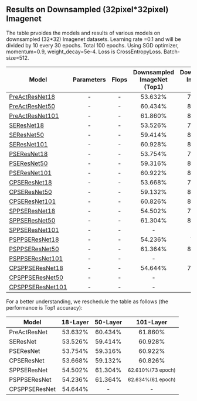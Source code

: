 
## Results on Downsampled (32pixel*32pixel) Imagenet
The table prvoides the models and results of various models on downsampled (32*32) Imagenet datasets. 
Learning rate =0.1 and will be divided by 10 every 30 epochs. Total 100 epochs.
Using SGD optimizer, momentum=0.9, weight_decay=5e-4.
Loss is CrossEntropyLoss.
Batch-size=512.

Model | Parameters| Flops | Downsampled ImageNet (Top1) | Downsampled ImageNet (Top5)
-------|:-------:|:--------:|:--------:|:--------:|
[PreActResNet18](https://drive.google.com/open?id=11pJX1ValkQLp1unMp1nml-2Azo8WSDpE) |- |- |53.632%|77.200%
[PreActResNet50](https://drive.google.com/open?id=1koSAcWUiYgxKqPw4U6fMdOl6Kp44bNIb) |- |- |60.434%|82.476%
[PreActResNet101](https://drive.google.com/open?id=18Zx1UHfxGExXkRE9RxcdQKaiHm1SeoRH) |- |- |61.860%|83.522%
[SEResNet18](https://drive.google.com/open?id=1c5cULBL9NT17buv0oETmUaLvE1volIV4) |- |- |53.526%|77.424%
[SEResNet50](https://drive.google.com/open?id=1m2Cz7PfxRh5nMabAL4FB0WdL6r1vYIYZ) |- |- |59.414%|81.716%
[SEResNet101](https://drive.google.com/open?id=1zwBG8PZOhxkjcYdGDyPTZW5upXLgkmko) |- |- |60.928%|82.862%
[PSEResNet18](https://drive.google.com/open?id=1_QsG2t2i7HXmzKr7eJonrjeNU2NQlgeu) |- |- |53.754%|77.412%
[PSEResNet50](https://drive.google.com/open?id=1Jum6qH1bf8KWnqVwoURLyoI86s73dxMj) |- |- |59.316%|81.652%
[PSEResNet101](https://drive.google.com/open?id=1r6-VQp4Hurx6sa9p28NLLmhHqDTSUYac) |- |- |60.922%|82.774%
[CPSEResNet18](https://drive.google.com/open?id=1vl-MLRf7payUj7pCA_A-Q7BO35cLbOVh) |- |- |53.668%|77.610%
[CPSEResNet50](https://drive.google.com/open?id=1wEuueaBzJCoNCG92WI5ld3CfnFGGXAoB) |- |- |59.132%|81.648%
[CPSEResNet101](https://drive.google.com/open?id=1yUwPoh4vfkZVejCnIVvdd6SBTMnO6h0J) |- |- |60.826%|82.628%
[SPPSEResNet18](https://drive.google.com/open?id=1qRT3s8bNoMBtYe5EVQjYeqkj76XF8SSr) |- |- |54.502%|78.184%
[SPPSEResNet50](https://drive.google.com/open?id=1MBQZ1LUDYb7AHP7f7okTt6gHjquDoqMe) |- |-|61.304%|83.396%
[SPPSEResNet101]() |- |- |-|-
[PSPPSEResNet18](https://drive.google.com/open?id=19FQVn33fdptmPfbxViS7MZw1pMDksTI5) |- |- |54.236%|78.026
[PSPPSEResNet50](https://drive.google.com/open?id=1M4Kf2Y6dooX-T9JXWMTowIIdN6EeVEWe) |- |- |61.364%|83.514%
[PSPPSEResNet101]() |- |- |-|-
[CPSPPSEResNet18](https://drive.google.com/open?id=1z1mgRmTWLb1NZ6ojWd_gvO_kwoWsro1-) |- |- |54.644%|78.430%
[CPSPPSEResNet50]() |- |- |-|-
[CPSPPSEResNet101]() |- |- |-|-


For a better understanding, we reschedule the table as follows (the performance is Top1 accuracy):

Model | 18-Layer| 50-Layer | 101-Layer | 
-------|:-------:|:--------:|:--------:|
PreActResNet    |53.632%|60.434%|61.860%
SEResNet        |53.526%|59.414%|60.928%
PSEResNet       |53.754%|59.316%|60.922%
CPSEResNet      |53.668%|59.132%|60.826%
SPPSEResNet     |54.502%|61.304%|<sub>62.610%(73 epoch)</sub>
PSPPSEResNet    |54.236%|61.364%|<sub>62.634%(61 epoch)</sub>
CPSPPSEResNet   |54.644%|-|-

